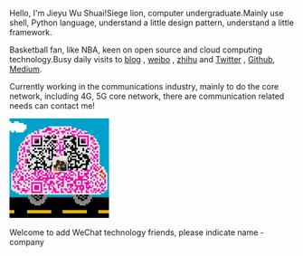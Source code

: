 Hello, I'm Jieyu Wu Shuai!Siege lion, computer undergraduate.Mainly use shell, Python language, understand a little design pattern, understand a little framework.



Basketball fan, like NBA, keen on open source and cloud computing technology.Busy daily visits to [blog](https://www.iplook.com) , [weibo](https://weibo.com/wzybboy) , [zhihu](https://www.zhihu.com/people/wu-zhi-yong-97-59) and [Twitter](https://www.iplook.com) , [Github](https://github.com/tonywuzhiyong), [Medium](https://www.iplook.com).



Currently working in the communications industry, mainly to do the core network, including 4G, 5G core network, there are communication related needs can contact me!

<img width="35%" src="/img/wechat.jpg" />

Welcome to add WeChat technology friends, please indicate name - company

